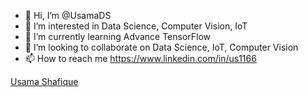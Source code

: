 - 👋 Hi, I’m @UsamaDS
- 👀 I’m interested in Data Science, Computer Vision, IoT
- 🌱 I’m currently learning Advance TensorFlow
- 💞️ I’m looking to collaborate on Data Science, IoT, Computer Vision
- 📫 How to reach me https://www.linkedin.com/in/us1166

<div class="badge-base LI-profile-badge" data-locale="en_US" data-size="medium" data-theme="dark" data-type="VERTICAL" data-vanity="us1166" data-version="v1"><a class="badge-base__link LI-simple-link" href="https://pk.linkedin.com/in/us1166?trk=profile-badge">Usama Shafique</a></div>
              
<!---
UsamaDS/UsamaDS is a ✨ special ✨ repository because its `README.md` (this file) appears on your GitHub profile.
You can click the Preview link to take a look at your changes.
--->
